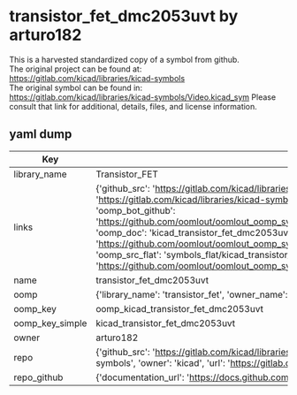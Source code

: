 # transistor_fet_dmc2053uvt by arturo182  
This is a harvested standardized copy of a symbol from github.  
The original project can be found at:  
https://gitlab.com/kicad/libraries/kicad-symbols  
The original symbol can be found in:
https://gitlab.com/kicad/libraries/kicad-symbols/Video.kicad_sym
Please consult that link for additional, details, files, and license information.  
## yaml dump  
| Key | Value |  
| --- | --- |  
| library_name | Transistor_FET |  
| links | {'github_src': 'https://gitlab.com/kicad/libraries/kicad-symbols/Video.kicad_sym', 'github_src_repo': 'https://gitlab.com/kicad/libraries/kicad-symbols', 'oomp_bot': 'kicad_transistor_fet_dmc2053uvt/working', 'oomp_bot_github': 'https://github.com/oomlout/oomlout_oomp_symbol_bot/tree/main/kicad_transistor_fet_dmc2053uvt/working', 'oomp_doc': 'kicad_transistor_fet_dmc2053uvt/working', 'oomp_doc_github': 'https://github.com/oomlout/oomlout_oomp_symbol_doc/tree/main/kicad_transistor_fet_dmc2053uvt/working', 'oomp_src_flat': 'symbols_flat/kicad_transistor_fet_dmc2053uvt/working', 'oomp_src_flat_github': 'https://github.com/oomlout/oomlout_oomp_symbol_src/tree/main/kicad_transistor_fet_dmc2053uvt/working'} |  
| name | transistor_fet_dmc2053uvt |  
| oomp | {'library_name': 'transistor_fet', 'owner_name': 'kicad', 'symbol_name': 'transistor_fet_dmc2053uvt'} |  
| oomp_key | oomp_kicad_transistor_fet_dmc2053uvt |  
| oomp_key_simple | kicad_transistor_fet_dmc2053uvt |  
| owner | arturo182 |  
| repo | {'github_src': 'https://gitlab.com/kicad/libraries/kicad-symbols/Video.kicad_sym', 'name': 'libraries/kicad-symbols', 'owner': 'kicad', 'url': 'https://gitlab.com/kicad/libraries/kicad-symbols'} |  
| repo_github | {'documentation_url': 'https://docs.github.com/rest/repos/repos#get-a-repository', 'message': 'Not Found'} |  

